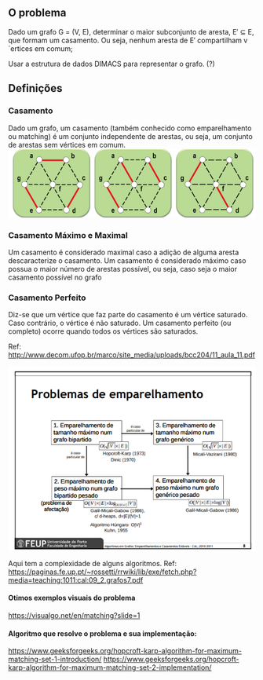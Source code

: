 ## O problema

Dado um grafo G = (V, E), determinar o maior subconjunto de aresta, E′ ⊆ E,
que formam um casamento. Ou seja, nenhum aresta de E′
compartilham v´ertices
em comum;

Usar a estrutura de dados DIMACS para representar o grafo. (?)

## Definições

### Casamento
Dado um grafo, um casamento (também conhecido como emparelhamento ou
matching) é um conjunto independente de arestas, ou seja, um conjunto de
arestas sem vértices em comum.
![alt text](image.png)

### Casamento Máximo e Maximal
Um casamento é considerado maximal caso a adição de alguma aresta
descaracterize o casamento.
Um casamento é considerado máximo caso possua o maior número de arestas
possível, ou seja, caso seja o maior casamento possível no grafo

### Casamento Perfeito
Diz-se que um vértice que faz parte do casamento é um vértice saturado. Caso
contrário, o vértice é não saturado.
Um casamento perfeito (ou completo) ocorre quando todos os vértices são
saturados.

Ref: http://www.decom.ufop.br/marco/site_media/uploads/bcc204/11_aula_11.pdf


![alt text](image-1.png)

Aqui tem a complexidade de alguns algoritmos. 
Ref: https://paginas.fe.up.pt/~rossetti/rrwiki/lib/exe/fetch.php?media=teaching:1011:cal:09_2.grafos7.pdf


#### Otimos exemplos visuais do problema
https://visualgo.net/en/matching?slide=1

#### Algoritmo que resolve o problema e sua implementação:
https://www.geeksforgeeks.org/hopcroft-karp-algorithm-for-maximum-matching-set-1-introduction/
https://www.geeksforgeeks.org/hopcroft-karp-algorithm-for-maximum-matching-set-2-implementation/